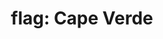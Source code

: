 ---
layout: flags
title: "flag: Cape Verde"
emoji: flag_cape_verde
permalink: 🇨🇻.html
image: assets/img/3moji/flag_cape_verde.png
---